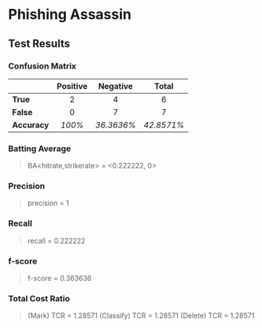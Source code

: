 # Phishing Assassin
## Test Results
### Confusion Matrix
|  | Positive | Negative | Total |
| :--- | :---: | :---: | :---: |
| **True** |  2 |  4 | 6 |
| **False** | 0  | 7 | 7 |
| **Accuracy** |  _100%_ |  _36.3636%_ | _42.8571%_ |
### Batting Average
> BA<hitrate,strikerate> = <0.222222, 0>
### Precision
> precision = 1
### Recall
> recall = 0.222222
### f-score
> f-score = 0.363636
### Total Cost Ratio
> (Mark)     TCR = 1.28571
> (Classify) TCR = 1.28571
> (Delete)   TCR = 1.28571
